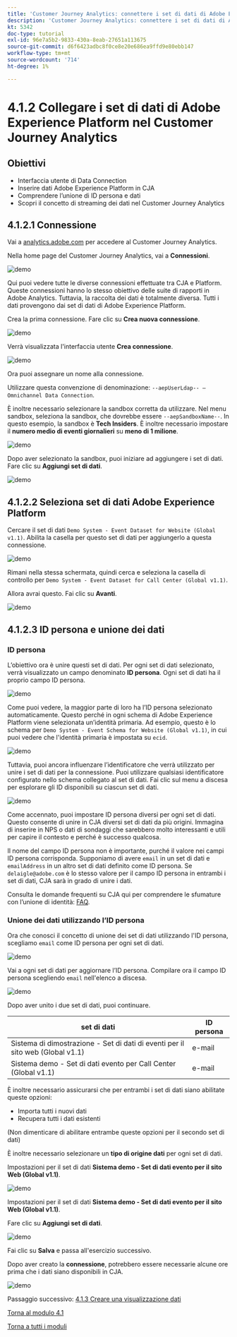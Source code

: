 ```yaml
---
title: 'Customer Journey Analytics: connettere i set di dati di Adobe Experience Platform nel Customer Journey Analytics'
description: 'Customer Journey Analytics: connettere i set di dati di Adobe Experience Platform nel Customer Journey Analytics'
kt: 5342
doc-type: tutorial
exl-id: 96e7a5b2-9833-430a-8eab-27651a113675
source-git-commit: d6f6423adbc8f0ce8e20e686ea9ffd9e80ebb147
workflow-type: tm+mt
source-wordcount: '714'
ht-degree: 1%

---
```


# 4.1.2 Collegare i set di dati di Adobe Experience Platform nel Customer Journey Analytics

## Obiettivi

- Interfaccia utente di Data Connection
- Inserire dati Adobe Experience Platform in CJA
- Comprendere l’unione di ID persona e dati
- Scopri il concetto di streaming dei dati nel Customer Journey Analytics

## 4.1.2.1 Connessione

Vai a [analytics.adobe.com](https://analytics.adobe.com) per accedere al Customer Journey Analytics.

Nella home page del Customer Journey Analytics, vai a **Connessioni**.

![demo](./images/cja2.png)

Qui puoi vedere tutte le diverse connessioni effettuate tra CJA e Platform. Queste connessioni hanno lo stesso obiettivo delle suite di rapporti in Adobe Analytics. Tuttavia, la raccolta dei dati è totalmente diversa. Tutti i dati provengono dai set di dati di Adobe Experience Platform.

Crea la prima connessione. Fare clic su **Crea nuova connessione**.

![demo](./images/cja4.png)

Verrà visualizzata l&#39;interfaccia utente **Crea connessione**.

![demo](./images/cja5.png)

Ora puoi assegnare un nome alla connessione.

Utilizzare questa convenzione di denominazione: `--aepUserLdap-- – Omnichannel Data Connection`.

È inoltre necessario selezionare la sandbox corretta da utilizzare. Nel menu sandbox, seleziona la sandbox, che dovrebbe essere `--aepSandboxName--`. In questo esempio, la sandbox è **Tech Insiders**. È inoltre necessario impostare il **numero medio di eventi giornalieri** su **meno di 1 milione**.

![demo](./images/cjasb.png)

Dopo aver selezionato la sandbox, puoi iniziare ad aggiungere i set di dati. Fare clic su **Aggiungi set di dati**.

![demo](./images/cjasb1.png)

## 4.1.2.2 Seleziona set di dati Adobe Experience Platform

Cercare il set di dati `Demo System - Event Dataset for Website (Global v1.1)`. Abilita la casella per questo set di dati per aggiungerlo a questa connessione.

![demo](./images/cja7.png)

Rimani nella stessa schermata, quindi cerca e seleziona la casella di controllo per `Demo System - Event Dataset for Call Center (Global v1.1)`.

Allora avrai questo. Fai clic su **Avanti**.

![demo](./images/cja9.png)

## 4.1.2.3 ID persona e unione dei dati

### ID persona

L’obiettivo ora è unire questi set di dati. Per ogni set di dati selezionato, verrà visualizzato un campo denominato **ID persona**. Ogni set di dati ha il proprio campo ID persona.

![demo](./images/cja11.png)

Come puoi vedere, la maggior parte di loro ha l’ID persona selezionato automaticamente. Questo perché in ogni schema di Adobe Experience Platform viene selezionata un’identità primaria. Ad esempio, questo è lo schema per `Demo System - Event Schema for Website (Global v1.1)`, in cui puoi vedere che l&#39;identità primaria è impostata su `ecid`.

![demo](./images/cja13.png)

Tuttavia, puoi ancora influenzare l’identificatore che verrà utilizzato per unire i set di dati per la connessione. Puoi utilizzare qualsiasi identificatore configurato nello schema collegato al set di dati. Fai clic sul menu a discesa per esplorare gli ID disponibili su ciascun set di dati.

![demo](./images/cja14.png)

Come accennato, puoi impostare ID persona diversi per ogni set di dati. Questo consente di unire in CJA diversi set di dati da più origini. Immagina di inserire in NPS o dati di sondaggi che sarebbero molto interessanti e utili per capire il contesto e perché è successo qualcosa.

Il nome del campo ID persona non è importante, purché il valore nei campi ID persona corrisponda. Supponiamo di avere `email` in un set di dati e `emailAddress` in un altro set di dati definito come ID persona. Se `delaigle@adobe.com` è lo stesso valore per il campo ID persona in entrambi i set di dati, CJA sarà in grado di unire i dati.

Consulta le domande frequenti su CJA qui per comprendere le sfumature con l’unione di identità: [FAQ](https://experienceleague.adobe.com/docs/analytics-platform/using/cja-overview/cja-faq.html).

### Unione dei dati utilizzando l’ID persona

Ora che conosci il concetto di unione dei set di dati utilizzando l&#39;ID persona, scegliamo `email` come ID persona per ogni set di dati.

![demo](./images/cja15.png)

Vai a ogni set di dati per aggiornare l’ID persona. Compilare ora il campo ID persona scegliendo `email` nell&#39;elenco a discesa.

![demo](./images/cja12a.png)

Dopo aver unito i due set di dati, puoi continuare.

| set di dati | ID persona |
| ----------------- |-------------| 
| Sistema di dimostrazione - Set di dati di eventi per il sito web (Global v1.1) | e-mail |
| Sistema demo - Set di dati evento per Call Center (Global v1.1) | e-mail |

È inoltre necessario assicurarsi che per entrambi i set di dati siano abilitate queste opzioni:

- Importa tutti i nuovi dati
- Recupera tutti i dati esistenti

(Non dimenticare di abilitare entrambe queste opzioni per il secondo set di dati)

È inoltre necessario selezionare un **tipo di origine dati** per ogni set di dati.

Impostazioni per il set di dati **Sistema demo - Set di dati evento per il sito Web (Global v1.1)**.

![demo](./images/cja16a.png)

Impostazioni per il set di dati **Sistema demo - Set di dati evento per il sito Web (Global v1.1)**.

Fare clic su **Aggiungi set di dati**.

![demo](./images/cja16.png)

Fai clic su **Salva** e passa all&#39;esercizio successivo.

Dopo aver creato la **connessione**, potrebbero essere necessarie alcune ore prima che i dati siano disponibili in CJA.

![demo](./images/cja20.png)

Passaggio successivo: [4.1.3 Creare una visualizzazione dati](./ex3.md)

[Torna al modulo 4.1](./customer-journey-analytics-build-a-dashboard.md)

[Torna a tutti i moduli](./../../../overview.md)
